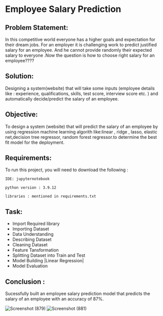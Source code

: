 
# Employee Salary Prediction





## Problem Statement:
In this competitive world everyone has a higher goals and expectation for their dream jobs. For an employer it is challenging work to predict justified salary for an employee. And he cannot provide randomly their expected salary to everyone .Now the question is how to choose right salary for an employee???? 
## Solution:
Designing a system(website) that will take some inputs (employee details like : experience, qualifications,  skills, test score, interview score etc. ) and automatically decide/predict the salary of an employee.
## Objective:
To design a system (website) that will predict the salary of an employee by using  regression machine learning algorith like:linear , ridge , lasso, elastic net,decision tree regressor, random forest regressor.to determine the best fit model for the deployment.

## Requirements:

To run this project, you will need to download the following :

`IDE: jupyternotebook`

`python version : 3.9.12`

`libraries : mentioned in requirements.txt`


## Task:
- Import Required library
- Importing Dataset
- Data Understanding
- Describing Dataset
- Cleaning Dataset
- Feature Tansformation
- Splitting Dataset into Train and Test
- Model Building |Linear Regression| 
- Model Evaluation
## Conclusion :
Sucessfully built an employee salary prediction model that predicts the salary of an employee with an accuracy of 87%.

![Screenshot (879)](https://user-images.githubusercontent.com/113137065/236448291-81e75870-113e-4260-878e-2dd9e98fe3d7.png)
![Screenshot (881)](https://user-images.githubusercontent.com/113137065/236448283-4b391447-0b5c-4358-91fe-583c75fa56c5.png)

